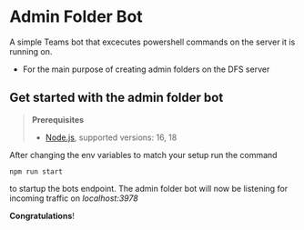 # Admin Folder Bot

A simple Teams bot that excecutes powershell commands on the server it is running on.

- For the main purpose of creating admin folders on the DFS server

## Get started with the admin folder bot

> **Prerequisites**
>
> - [Node.js](https://nodejs.org/), supported versions: 16, 18

After changing the env variables to match your setup run the command 
```
npm run start
```
to startup the bots endpoint.
The admin folder bot will now be listening for incoming traffic on *localhost:3978* 

**Congratulations**! 
